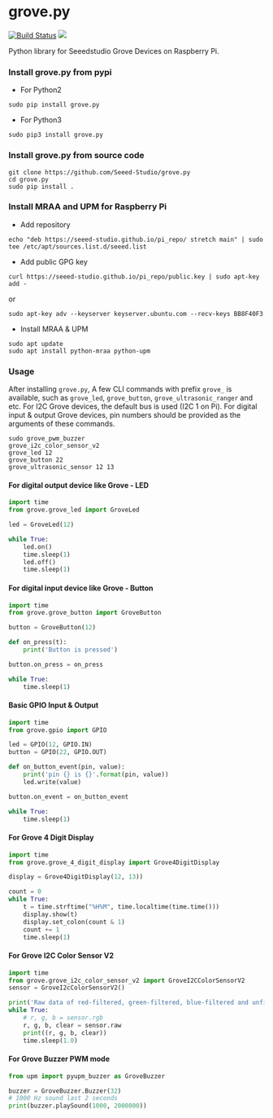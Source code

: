 grove.py
========

[![Build Status](https://travis-ci.org/Seeed-Studio/grove.py.svg?branch=master)](https://travis-ci.org/Seeed-Studio/grove.py)
[![](https://img.shields.io/pypi/v/grove.py.svg)](https://pypi.python.org/pypi/grove.py)

Python library for Seeedstudio Grove Devices on Raspberry Pi.



### Install grove.py from pypi 
- For Python2
```shell
sudo pip install grove.py
```

- For Python3
```shell
sudo pip3 install grove.py
```
### Install grove.py from source code

```shell
git clone https://github.com/Seeed-Studio/grove.py
cd grove.py
sudo pip install .
```

### Install MRAA and UPM for Raspberry Pi

- Add repository
```
echo "deb https://seeed-studio.github.io/pi_repo/ stretch main" | sudo tee /etc/apt/sources.list.d/seeed.list
```

- Add public GPG key
```
curl https://seeed-studio.github.io/pi_repo/public.key | sudo apt-key add -
```
or
```
sudo apt-key adv --keyserver keyserver.ubuntu.com --recv-keys BB8F40F3
```


- Install MRAA & UPM
```
sudo apt update
sudo apt install python-mraa python-upm
```

### Usage
After installing `grove.py`, A few CLI commands with prefix `grove_` is available, such as `grove_led`, `grove_button`, `grove_ultrasonic_ranger` and etc. For I2C Grove devices, the default bus is used (I2C 1 on Pi). For digital input & output Grove devices, pin numbers should be provided as the arguments of these commands.

```shell
sudo grove_pwm_buzzer
grove_i2c_color_sensor_v2
grove_led 12
grove_button 22
grove_ultrasonic_sensor 12 13
```

#### For digital output device like Grove - LED
```python
import time
from grove.grove_led import GroveLed

led = GroveLed(12)

while True:
    led.on()
    time.sleep(1)
    led.off()
    time.sleep(1)
```

#### For digital input device like Grove - Button
```python
import time
from grove.grove_button import GroveButton

button = GroveButton(12)

def on_press(t):
    print('Button is pressed')

button.on_press = on_press

while True:
    time.sleep(1)

```

#### Basic GPIO Input & Output
```python
import time
from grove.gpio import GPIO

led = GPIO(12, GPIO.IN)
button = GPIO(22, GPIO.OUT)

def on_button_event(pin, value):
    print('pin {} is {}'.format(pin, value))
    led.write(value)

button.on_event = on_button_event

while True:
    time.sleep(1)

```

#### For Grove 4 Digit Display
```python
import time
from grove.grove_4_digit_display import Grove4DigitDisplay

display = Grove4DigitDisplay(12, 13))

count = 0
while True:
    t = time.strftime("%H%M", time.localtime(time.time()))
    display.show(t)
    display.set_colon(count & 1)
    count += 1
    time.sleep(1)
```

#### For Grove I2C Color Sensor V2
```python
import time
from grove.grove_i2c_color_sensor_v2 import GroveI2CColorSensorV2
sensor = GroveI2cColorSensorV2()

print('Raw data of red-filtered, green-filtered, blue-filtered and unfiltered photodiodes')
while True:
    # r, g, b = sensor.rgb
    r, g, b, clear = sensor.raw
    print((r, g, b, clear))
    time.sleep(1.0)
```

#### For Grove Buzzer PWM mode
```python
from upm import pyupm_buzzer as GroveBuzzer

buzzer = GroveBuzzer.Buzzer(32)
# 1000 Hz sound last 2 seconds
print(buzzer.playSound(1000, 2000000))
```
